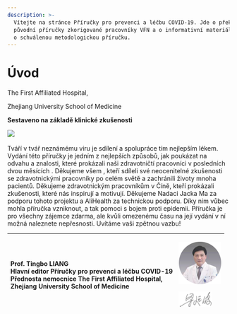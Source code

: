 ```yaml
---
description: >-
  Vítejte na stránce Příručky pro prevenci a léčbu COVID-19. Jde o překlad
  původní příručky zkorigované pracovníky VFN a o informativní materiál, nikoliv
  o schválenou metodologickou příručku.
---
```


# Úvod

The First Affiliated Hospital,

Zhejiang University School of Medicine

**Sestaveno na základě klinické zkušenosti**

![](.gitbook/assets/image23.png)

Tváří v tvář neznámému viru je sdílení a spolupráce tím nejlepším lékem. Vydání této příručky je jedním z nejlepších způsobů, jak poukázat na odvahu a znalosti, které prokázali naši zdravotničtí pracovníci v posledních dvou měsících . Děkujeme všem , kteří sdíleli své neocenitelné zkušenosti se zdravotnickými pracovníky po celém světě a zachránili životy mnoha pacientů. Děkujeme zdravotnickým pracovníkům v Číně, kteří prokázali zkušenosti, které nás inspirují a motivují. Děkujeme Nadaci Jacka Ma za podporu tohoto projektu a AliHealth za technickou podporu. Díky nim vůbec mohla příručka vzniknout, a tak pomoci s bojem proti epidemii. Příručka je pro všechny zájemce zdarma, ale kvůli omezenému času na její vydání v ní možná naleznete nepřesnosti. Uvítáme vaši zpětnou vazbu!

<table>
  <thead>
    <tr>
      <th style="text-align:left"><b>Prof. Tingbo LIANG</b>
        <br />Hlavn&#xED; editor P&#x159;&#xED;ru&#x10D;ky pro prevenci a l&#xE9;&#x10D;bu
        COVID-19
        <br />P&#x159;ednosta nemocnice The First Affiliated Hospital,
        <br />Zhejiang University School of Medicine</th>
      <th style="text-align:left">
        <p>
          <img src=".gitbook/assets/image3.png"
          alt/>
        </p>
        <p>
          <img src=".gitbook/assets/image4.png"
          alt/>
        </p>
      </th>
    </tr>
  </thead>
  <tbody></tbody>
</table>